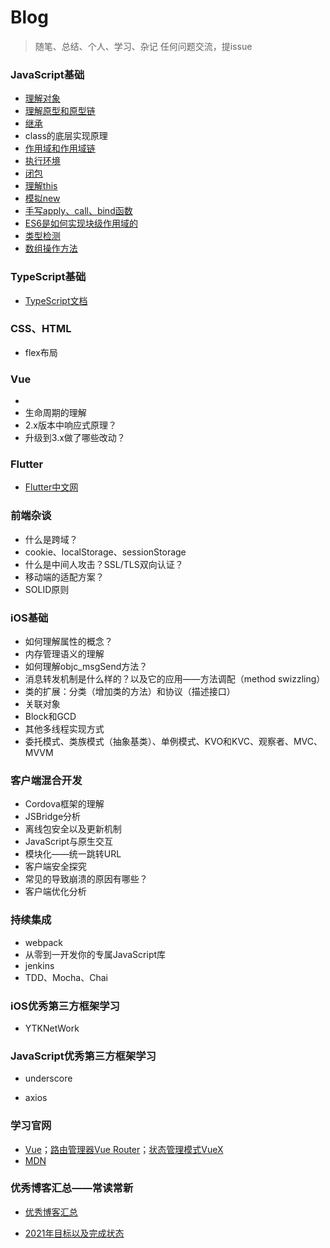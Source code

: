 # Blog

> 随笔、总结、个人、学习、杂记 任何问题交流，提issue

### JavaScript基础

- [理解对象](https://github.com/hrjyyx/Blog/blob/master/JavaScript/%E7%90%86%E8%A7%A3%E5%AF%B9%E8%B1%A1.md)
- [理解原型和原型链](https://github.com/hrjyyx/Blog/blob/master/JavaScript/%E5%8E%9F%E5%9E%8B%E5%AF%B9%E8%B1%A1%E4%B8%8E%E5%8E%9F%E5%9E%8B%E9%93%BE.md)
- [继承](https://github.com/hrjyyx/Blog/blob/master/JavaScript/%E7%BB%A7%E6%89%BF.md)
- class的底层实现原理
- [作用域和作用域链](https://github.com/hrjyyx/Blog/blob/master/JavaScript/%E4%BD%9C%E7%94%A8%E5%9F%9F%E5%92%8C%E4%BD%9C%E7%94%A8%E5%9F%9F%E9%93%BE.md)
- [执行环境](https://github.com/hrjyyx/Blog/blob/master/JavaScript/%E6%89%A7%E8%A1%8C%E7%8E%AF%E5%A2%83.md)
- [闭包](https://github.com/hrjyyx/Blog/blob/master/JavaScript/%E9%97%AD%E5%8C%85.md)
- [理解this](https://github.com/hrjyyx/Blog/blob/master/JavaScript/%E7%90%86%E8%A7%A3this.md)
- [模拟new](https://github.com/hrjyyx/Blog/blob/master/JavaScript/%E6%A8%A1%E6%8B%9Fnew.md)
- [手写apply、call、bind函数](https://github.com/hrjyyx/Blog/blob/master/JavaScript/%E6%89%8B%E5%86%99apply%E3%80%81call%E3%80%81bind%E5%87%BD%E6%95%B0.md)
- [ES6是如何实现块级作用域的](https://github.com/hrjyyx/Blog/blob/master/JavaScript/ES6%E6%98%AF%E5%A6%82%E4%BD%95%E5%AE%9E%E7%8E%B0%E5%9D%97%E7%BA%A7%E4%BD%9C%E7%94%A8%E5%9F%9F%E7%9A%84.md)
- [类型检测](https://github.com/hrjyyx/Blog/blob/master/JavaScript/%E7%B1%BB%E5%9E%8B%E6%A3%80%E6%B5%8B.md)
- [数组操作方法](https://github.com/hrjyyx/Blog/blob/master/JavaScript/%E6%95%B0%E7%BB%84%E6%93%8D%E4%BD%9C%E6%96%B9%E6%B3%95.md)

### TypeScript基础

- [TypeScript文档](https://www.tslang.cn/docs/handbook/basic-types.html)

### CSS、HTML

- flex布局

### Vue

- 
- 生命周期的理解
- 2.x版本中响应式原理？
- 升级到3.x做了哪些改动？

### Flutter

- [Flutter中文网](https://flutterchina.club/)

### 前端杂谈

- 什么是跨域？
- cookie、localStorage、sessionStorage
- 什么是中间人攻击？SSL/TLS双向认证？
- 移动端的适配方案？
- SOLID原则

### iOS基础

- 如何理解属性的概念？
- 内存管理语义的理解
- 如何理解objc_msgSend方法？
- 消息转发机制是什么样的？以及它的应用——方法调配（method swizzling）
- 类的扩展：分类（增加类的方法）和协议（描述接口）
- 关联对象
- Block和GCD
- 其他多线程实现方式
- 委托模式、类族模式（抽象基类）、单例模式、KVO和KVC、观察者、MVC、MVVM

### 客户端混合开发

- Cordova框架的理解
- JSBridge分析
- 离线包安全以及更新机制
- JavaScript与原生交互
- 模块化——统一跳转URL
- 客户端安全探究
- 常见的导致崩溃的原因有哪些？
- 客户端优化分析

### 持续集成

-  webpack
- 从零到一开发你的专属JavaScript库
- jenkins
- TDD、Mocha、Chai

### iOS优秀第三方框架学习

- YTKNetWork

### JavaScript优秀第三方框架学习

- underscore

- axios

### 学习官网
- [Vue](https://cn.vuejs.org/v2/guide/)；[路由管理器Vue Router](https://router.vuejs.org/zh/)；[状态管理模式VueX](https://vuex.vuejs.org/zh/)
- [MDN](https://developer.mozilla.org/zh-CN/docs/Web/JavaScript)

### 优秀博客汇总——常读常新

- [优秀博客汇总](https://github.com/hrjyyx/Blog/blob/master/2021/%E4%BC%98%E7%A7%80%E5%8D%9A%E5%AE%A2.md)

- [2021年目标以及完成状态](https://github.com/hrjyyx/Blog/blob/master/2021/2021%E7%9B%AE%E6%A0%87.md)



